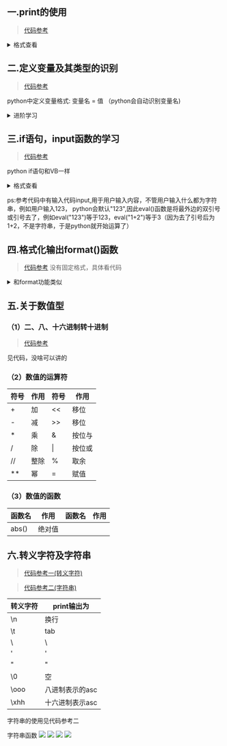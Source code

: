 ## 一.print的使用

>[代码参考](https://github.com/3114aaa/Python/blob/main/print.py)

<details><summary>格式查看</summary>
<p>
  print([obj1],[obj2]...[,sep=""][,"end=""][,file=sys.stdout])
  
  obj表示内容，sep用于替换obj与obj的逗号（逗号默认输出为空格），end结尾替换（print默认结尾会换行），file为打开文件对象(打开文件代码为'''变量名 = open("路径","w")''')
  
</p>
</details>

## 二.定义变量及其类型的识别

>[代码参考](https://github.com/3114aaa/Python/blob/main/%E5%8F%98%E9%87%8F%E7%B1%BB%E5%9E%8B.py)

python中定义变量格式: 变量名 = 值 （python会自动识别变量名)

<details><summary>进阶学习</summary>
<p>
  函数:type()可以识别变量类型，见代码参考中
</p>
</details>

## 三.if语句，input函数的学习

>[代码参考](https://github.com/3114aaa/Python/blob/main/if%E7%9A%84%E4%BD%BF%E7%94%A8.py)

python if语句和VB一样

<details><summary>格式查看</summary>
<p>
  <b>第一种使用</b>

    if 条件判断：
      执行代码
  
  <b>第二种使用</b>
  
    if 条件判断：
      执行代码A
    else:
      执行代码B
    
  <b>第三种使用</b>
  
    if 条件A判断：
      执行代码A
    elif 条件B判断:
      执行代码B
    ...
    else:
      执行代码B
  <b>比较符</b>
  |符号|作用
  |----|----
  | <  | 小于
  | >  | 大于
  | => | 大于等于
  | <= | 小于等于
  | == | 等于
  | != | 不等于
  | not| 取反
  | and| 和
  | or | 或
       
  <b><i>相信能看我写博客的人都学过VB，与VB知识差不多的就不过多叙述了</i></b>
  
</p>
</details>

ps:参考代码中有输入代码input,用于用户输入内容，不管用户输入什么都为字符串，例如用户输入123，
python会默认"123",因此eval()函数是将最外边的双引号或引号去了，例如eval("123")等于123，eval("1+2")等于3（因为去了引号后为1+2，不是字符串，于是python就开始运算了） 

## 四.格式化输出format()函数

>[代码参考](https://github.com/3114aaa/Python/blob/main/%E6%A0%BC%E5%BC%8F%E5%8C%96%E8%BE%93%E5%87%BAformat().py)
>没有固定格式，具体看代码

<details>
  <summary>和format功能类似</summary>
  <p>
    |符号|作用
    |----|----
    |%d,%i| 整型
    |%o| 八进制
    |%x,%X| 十六进制
    |%e |科学计数e
    |%E |科学计数E
    |%f |小数
    |%c |asc码
    |%s |字符串
  
用法(例如输出整型)：print("年龄:%d"%(18))
  
  输出结果：年龄:18
  
  ps:可以试着写写</p></details>
   
## 五.关于数值型
  ### （1）二、八、十六进制转十进制
  >[代码参考](https://github.com/3114aaa/Python/edit/main/%E6%95%B0%E5%80%BC%E5%9E%8B%E7%9A%84%E4%B8%80%E4%BA%9B%E7%9F%A5%E8%AF%86.py)
  
  见代码，没啥可以讲的
  
  ### （2）数值的运算符
  |符号|作用|符号|作用
  |----|----|----|----
  |  + | 加 | << | 移位
  |  - | 减 | >> |移位
  |  * | 乘 |  & |按位与
  |  / | 除 |  \||按位或
  | // |整除| %  | 取余
  | ** | 幂 | = |  赋值
  
  ### （3）数值的函数
  |函数名 |  作用  |函数名  |  作用
  |-------|-------|--------|------
  |abs()  |绝对值 |        |

## 六.转义字符及字符串
>[代码参考一(转义字符)](https://github.com/3114aaa/Python/blob/main/%E8%BD%AC%E4%B9%89%E5%AD%97%E7%AC%A6.py)

>[代码参考二(字符串)](https://github.com/3114aaa/Python/blob/main/%E8%BD%AC%E4%B9%89%E5%AD%97%E7%AC%A6%2B1.py)
  
  |转义字符 |  print输出为 
  |--------|-------
  |   \n   |换行
  |   \t   |tab
  |\\      | \
  |\'      |'
  |\"      |"
  |\0      |空
  |\ooo    |八进制表示的asc
  |\xhh    |十六进制表示asc
  
  字符串的使用见代码参考二
  
  字符串函数
  ![](https://github.com/3114aaa/Python/blob/main/%E5%AD%97%E7%AC%A6%E4%B8%B2%E5%87%BD%E6%95%B01.jpg)
  ![](https://github.com/3114aaa/Python/blob/main/%E5%AD%97%E7%AC%A6%E4%B8%B2%E5%87%BD%E6%95%B02.jpg)
  ![](https://github.com/3114aaa/Python/blob/main/%E5%AD%97%E7%AC%A6%E4%B8%B2%E5%87%BD%E6%95%B03.jpg)
  ![](https://github.com/3114aaa/Python/blob/main/%E5%AD%97%E7%AC%A6%E4%B8%B2%E5%87%BD%E6%95%B04.jpg)
  
  
